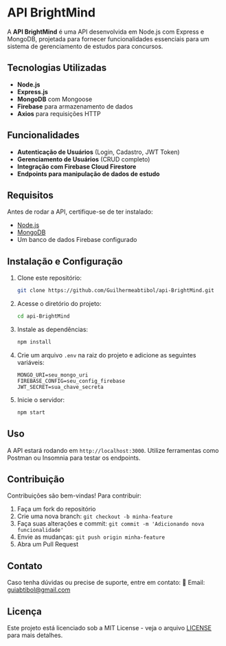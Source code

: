 # API BrightMind

A **API BrightMind** é uma API desenvolvida em Node.js com Express e MongoDB, projetada para fornecer funcionalidades essenciais para um sistema de gerenciamento de estudos para concursos.

## Tecnologias Utilizadas
- **Node.js**
- **Express.js**
- **MongoDB** com Mongoose
- **Firebase** para armazenamento de dados
- **Axios** para requisições HTTP

## Funcionalidades
- **Autenticação de Usuários** (Login, Cadastro, JWT Token)
- **Gerenciamento de Usuários** (CRUD completo)
- **Integração com Firebase Cloud Firestore**
- **Endpoints para manipulação de dados de estudo**

## Requisitos
Antes de rodar a API, certifique-se de ter instalado:
- [Node.js](https://nodejs.org/)
- [MongoDB](https://www.mongodb.com/)
- Um banco de dados Firebase configurado

## Instalação e Configuração
1. Clone este repositório:
   ```sh
   git clone https://github.com/Guilhermeabtibol/api-BrightMind.git
   ```
2. Acesse o diretório do projeto:
   ```sh
   cd api-BrightMind
   ```
3. Instale as dependências:
   ```sh
   npm install
   ```
4. Crie um arquivo `.env` na raiz do projeto e adicione as seguintes variáveis:
   ```env
   MONGO_URI=seu_mongo_uri
   FIREBASE_CONFIG=seu_config_firebase
   JWT_SECRET=sua_chave_secreta
   ```
5. Inicie o servidor:
   ```sh
   npm start
   ```

## Uso
A API estará rodando em `http://localhost:3000`. Utilize ferramentas como Postman ou Insomnia para testar os endpoints.

## Contribuição
Contribuições são bem-vindas! Para contribuir:
1. Faça um fork do repositório
2. Crie uma nova branch: `git checkout -b minha-feature`
3. Faça suas alterações e commit: `git commit -m 'Adicionando nova funcionalidade'`
4. Envie as mudanças: `git push origin minha-feature`
5. Abra um Pull Request

## Contato
Caso tenha dúvidas ou precise de suporte, entre em contato:
📧 Email: guiabtibol@gmail.com

## Licença
Este projeto está licenciado sob a MIT License - veja o arquivo [LICENSE](LICENSE) para mais detalhes.

